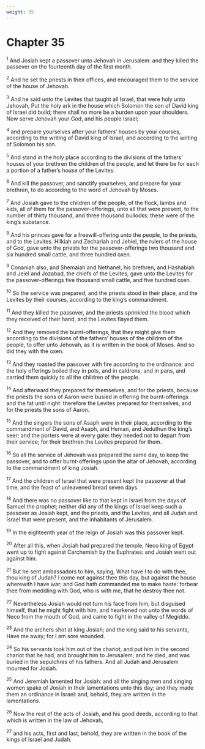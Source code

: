 ```yaml
---
weight: 35
---
```


# Chapter 35

<sup>1</sup> And Josiah kept a passover unto Jehovah in Jerusalem: and they killed the passover on the fourteenth day of the first month. 

<sup>2</sup> And he set the priests in their offices, and encouraged them to the service of the house of Jehovah. 

<sup>3</sup> And he said unto the Levites that taught all Israel, that were holy unto Jehovah, Put the holy ark in the house which Solomon the son of David king of Israel did build; there shall no more be a burden upon your shoulders. Now serve Jehovah your God, and his people Israel; 

<sup>4</sup> and prepare yourselves after your fathers’ houses by your courses, according to the writing of David king of Israel, and according to the writing of Solomon his son. 

<sup>5</sup> And stand in the holy place according to the divisions of the fathers’ houses of your brethren the children of the people, and let there be for each a portion of a father’s house of the Levites. 

<sup>6</sup> And kill the passover, and sanctify yourselves, and prepare for your brethren, to do according to the word of Jehovah by Moses. 

<sup>7</sup> And Josiah gave to the children of the people, of the flock, lambs and kids, all of them for the passover-offerings, unto all that were present, to the number of thirty thousand, and three thousand bullocks: these were of the king’s substance. 

<sup>8</sup> And his princes gave for a freewill-offering unto the people, to the priests, and to the Levites. Hilkiah and Zechariah and Jehiel, the rulers of the house of God, gave unto the priests for the passover-offerings two thousand and six hundred small cattle, and three hundred oxen. 

<sup>9</sup> Conaniah also, and Shemaiah and Nethanel, his brethren, and Hashabiah and Jeiel and Jozabad, the chiefs of the Levites, gave unto the Levites for the passover-offerings five thousand small cattle, and five hundred oxen. 

<sup>10</sup> So the service was prepared, and the priests stood in their place, and the Levites by their courses, according to the king’s commandment. 

<sup>11</sup> And they killed the passover, and the priests sprinkled the blood which they received of their hand, and the Levites flayed them. 

<sup>12</sup> And they removed the burnt-offerings, that they might give them according to the divisions of the fathers’ houses of the children of the people, to offer unto Jehovah, as it is written in the book of Moses. And so did they with the oxen. 

<sup>13</sup> And they roasted the passover with fire according to the ordinance: and the holy offerings boiled they in pots, and in caldrons, and in pans, and carried them quickly to all the children of the people. 

<sup>14</sup> And afterward they prepared for themselves, and for the priests, because the priests the sons of Aaron were busied in offering the burnt-offerings and the fat until night: therefore the Levites prepared for themselves, and for the priests the sons of Aaron. 

<sup>15</sup> And the singers the sons of Asaph were in their place, according to the commandment of David, and Asaph, and Heman, and Jeduthun the king’s seer; and the porters were at every gate: they needed not to depart from their service; for their brethren the Levites prepared for them. 

<sup>16</sup> So all the service of Jehovah was prepared the same day, to keep the passover, and to offer burnt-offerings upon the altar of Jehovah, according to the commandment of king Josiah. 

<sup>17</sup> And the children of Israel that were present kept the passover at that time, and the feast of unleavened bread seven days. 

<sup>18</sup> And there was no passover like to that kept in Israel from the days of Samuel the prophet; neither did any of the kings of Israel keep such a passover as Josiah kept, and the priests, and the Levites, and all Judah and Israel that were present, and the inhabitants of Jerusalem. 

<sup>19</sup> In the eighteenth year of the reign of Josiah was this passover kept. 

<sup>20</sup> After all this, when Josiah had prepared the temple, Neco king of Egypt went up to fight against Carchemish by the Euphrates: and Josiah went out against him. 

<sup>21</sup> But he sent ambassadors to him, saying, What have I to do with thee, thou king of Judah? I come not against thee this day, but against the house wherewith I have war; and God hath commanded me to make haste: forbear thee from meddling with God, who is with me, that he destroy thee not. 

<sup>22</sup> Nevertheless Josiah would not turn his face from him, but disguised himself, that he might fight with him, and hearkened not unto the words of Neco from the mouth of God, and came to fight in the valley of Megiddo. 

<sup>23</sup> And the archers shot at king Josiah; and the king said to his servants, Have me away; for I am sore wounded. 

<sup>24</sup> So his servants took him out of the chariot, and put him in the second chariot that he had, and brought him to Jerusalem; and he died, and was buried in the sepulchres of his fathers. And all Judah and Jerusalem mourned for Josiah. 

<sup>25</sup> And Jeremiah lamented for Josiah: and all the singing men and singing women spake of Josiah in their lamentations unto this day; and they made them an ordinance in Israel: and, behold, they are written in the lamentations. 

<sup>26</sup> Now the rest of the acts of Josiah, and his good deeds, according to that which is written in the law of Jehovah, 

<sup>27</sup> and his acts, first and last, behold, they are written in the book of the kings of Israel and Judah. 


